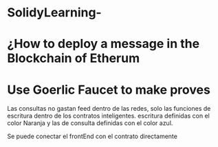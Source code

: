 # SolidyLearning-

# ¿How to deploy a message in the Blockchain of Etherum 

# Use Goerlic Faucet to make proves 
Las consultas no gastan feed dentro de las redes, solo las funciones de escritura dentro de 
los contratos inteligentes. escritura definidas con el color Naranja y las de consulta definidas con el color 
azul. 

Se puede conectar el frontEnd con el contrato directamente

